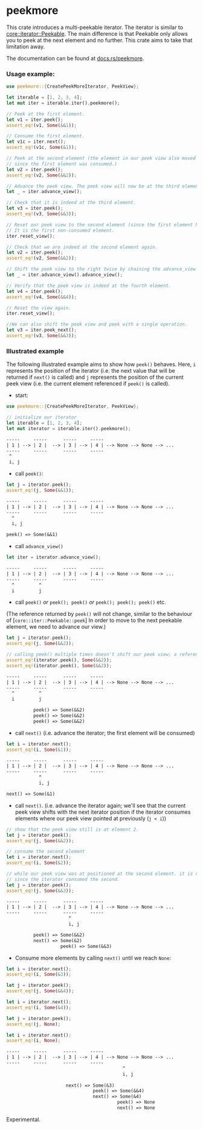 # peekmore

This crate introduces a multi-peekable iterator.
The iterator is similar to [core::iterator::Peekable](https://doc.rust-lang.org/core/iter/struct.Peekable.html). 
The main difference is that Peekable only allows you to peek at the next element and no further.
This crate aims to take that limitation away.

The documentation can be found at [docs.rs/peekmore](https://docs.rs/peekmore/).

### Usage example:

```rust
use peekmore::{CreatePeekMoreIterator, PeekView};

let iterable = [1, 2, 3, 4];
let mut iter = iterable.iter().peekmore();

// Peek at the first element.
let v1 = iter.peek();
assert_eq!(v1, Some(&&1));

// Consume the first element.
let v1c = iter.next();
assert_eq!(v1c, Some(&1));

// Peek at the second element (the element in our peek view also moved to the second element,
// since the first element was consumed.)
let v2 = iter.peek();
assert_eq!(v2, Some(&&2));

// Advance the peek view. The peek view will now be at the third element.
let _ = iter.advance_view();

// Check that it is indeed at the third element.
let v3 = iter.peek();
assert_eq!(v3, Some(&&3));

// Reset our peek view to the second element (since the first element has been consumed).
// It is the first non-consumed element.
iter.reset_view();

// Check that we are indeed at the second element again.
let v2 = iter.peek();
assert_eq!(v2, Some(&&2));

// Shift the peek view to the right twice by chaining the advance_view method.
let _ = iter.advance_view().advance_view();

// Verify that the peek view is indeed at the fourth element.
let v4 = iter.peek();
assert_eq!(v4, Some(&&4));

// Reset the view again.
iter.reset_view();

//We can also shift the peek view and peek with a single operation.
let v3 = iter.peek_next();
assert_eq!(v3, Some(&&3));
```

### Illustrated example

The following illustrated example aims to show how `peek()` behaves. Here, `i` represents the position
of the iterator (i.e. the next value that will be returned if `next()` is called) and `j`
represents the position of the current peek view (i.e. the current element referenced if
`peek()` is called).

* start:

```rust
use peekmore::{CreatePeekMoreIterator, PeekView};

// initialize our iterator
let iterable = [1, 2, 3, 4];
let mut iterator = iterable.iter().peekmore();
```

```txt
-----     -----      -----     -----
| 1 | --> | 2 |  --> | 3 | --> | 4 | --> None --> None --> ...
-----     -----      -----     -----
 ^
 i, j
```

* call `peek()`:

```rust
let j = iterator.peek();
assert_eq!(j, Some(&&1));
```

```txt
-----     -----      -----     -----
| 1 | --> | 2 |  --> | 3 | --> | 4 | --> None --> None --> ...
-----     -----      -----     -----
  ^
  i, j

peek() => Some(&&1)

```

* call `advance_view()`

```rust
let iter = iterator.advance_view();
```

```txt
-----     -----      -----     -----
| 1 | --> | 2 |  --> | 3 | --> | 4 | --> None --> None --> ...
-----     -----      -----     -----
  ^         ^
  i         j
```

* call `peek()`
_or_ `peek(); peek()`  _or_ `peek(); peek(); peek()` etc.

(The reference returned by `peek()` will not change, similar to the behaviour of [`core::iter::Peekable::peek`]
  In order to move to the next peekable element, we need to advance our view.)

```rust
let j = iterator.peek();
assert_eq!(j, Some(&&2));

// calling peek() multiple times doesn't shift our peek view; a reference to the same element will be returned each call.
assert_eq!(iterator.peek(), Some(&&2));
assert_eq!(iterator.peek(), Some(&&2));
```

```txt
-----     -----      -----     -----
| 1 | --> | 2 |  --> | 3 | --> | 4 | --> None --> None --> ...
-----     -----      -----     -----
  ^         ^
  i         j

          peek() => Some(&&2)
          peek() => Some(&&2)
          peek() => Some(&&2)  
```


* call `next()`
 (i.e. advance the iterator; the first element will be consumed)

```rust
let i = iterator.next();
assert_eq!(i, Some(&1));
```

```txt
-----     -----      -----     -----
| 1 | --> | 2 |  --> | 3 | --> | 4 | --> None --> None --> ...
-----     -----      -----     -----
            ^
            i, j

next() => Some(&1)
```

* call `next()`.
 (i.e. advance the iterator again; we'll see that the current peek view shifts with the
  next iterator position if the iterator consumes elements where our peek view pointed at
  previously (`j < i`))


```rust
// show that the peek view still is at element 2.
let j = iterator.peek();
assert_eq!(j, Some(&&2));

// consume the second element
let i = iterator.next();
assert_eq!(i, Some(&2));

// while our peek view was at positioned at the second element. it is now at the third,
// since the iterator consumed the second.
let j = iterator.peek();
assert_eq!(j, Some(&&3));


```

```txt
-----     -----      -----     -----
| 1 | --> | 2 |  --> | 3 | --> | 4 | --> None --> None --> ...
-----     -----      -----     -----
                       ^
                       i, j

          peek() => Some(&&2)
          next() => Some(&2)
                    peek() => Some(&&3)
```

* Consume more elements by calling `next()` until we reach `None`:

```rust
let i = iterator.next();
assert_eq!(i, Some(&3));

let j = iterator.peek();
assert_eq!(j, Some(&&4));

let i = iterator.next();
assert_eq!(i, Some(&4));

let j = iterator.peek();
assert_eq!(j, None);

let i = iterator.next();
assert_eq!(i, None);
```


```txt
-----     -----      -----     -----
| 1 | --> | 2 |  --> | 3 | --> | 4 | --> None --> None --> ...
-----     -----      -----     -----
                                           ^
                                           i, j
                      
                      next() => Some(&3)
                                peek() => Some(&&4)
                                next() => Some(&4)
                                         peek() => None
                                         next() => None
```

Experimental.
